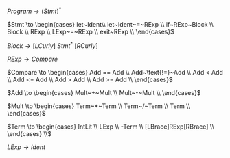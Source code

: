 $Program \to (Stmt)^*$

$Stmt \to \begin{cases}
    let~Ident\\
    let~Ident~=~RExp \\
    if~RExp~Block \\
    Block \\
    RExp \\
    LExp~=~RExp \\
    exit~RExp \\
\end{cases}$

$Block \to [LCurly]~Stmt^*~[RCurly]$

$RExp \to Compare$

$Compare \to \begin{cases}
    Add == Add \\
    Add~\text{!=}~Add \\
    Add <  Add \\
    Add <= Add \\
    Add >  Add \\
    Add >= Add \\
\end{cases}$

$Add \to \begin{cases}
    Mult~+~Mult \\
    Mult~-~Mult \\
\end{cases}$

$Mult \to \begin{cases}
    Term~*~Term \\
    Term~/~Term \\
    Term \\
\end{cases}$

$Term \to \begin{cases}
    IntLit \\
    LExp \\
    -Term \\
    [LBrace]RExp[RBrace] \\
\end{cases} \\$

$LExp \to Ident$
